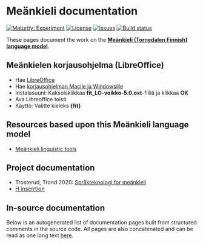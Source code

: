 # Meänkieli documentation

[![Maturity: Experiment](https://img.shields.io/badge/Maturity-Experiment-black.svg)](https://giellalt.github.io/MaturityClassification.html)
[![License](https://img.shields.io/github/license/giellalt/lang-fit)](https://raw.githubusercontent.com/giellalt/lang-fit/main/LICENSE)
[![Issues](https://img.shields.io/github/issues/giellalt/lang-fit)](https://github.com/giellalt/lang-fit/issues)
[![Build status](https://github.com/giellalt/lang-fit/workflows/Speller%20CI+CD/badge.svg)](https://github.com/giellalt/lang-fit/actions)

These pages document the work on the **[Meänkieli (Tornedalen Finnish) language model](https://github.com/giellalt/lang-fit)**.

## Meänkielen korjausohjelma (LibreOffice)

- Hae [LibreOffice](https://www.libreoffice.org/download/download/)
- Hae [korjausohjelman Macile ja Windowsille](fit_LO-voikko-5.0.oxt)
- Instalasuuni: Kaksoisklikkaa **fit_LO-voikko-5.0.oxt**-fiiliä ja klikkaa **OK** 
- Ava Libreoffice toisti
- Käyttö: Valitte kieleks **{fit}**

## Resources  based upon this Meänkieli language model

* [Meänkieli linguistic tools](https://giellatekno.uit.no/cgi/index.fit.eng.html)

## Project documentation

* Trosterud, Trond 2020: [Språkteknologi for meänkieli](rapport.pdf)
* [H inserrtion](HInsertion.md)

## In-source documentation

Below is an autogenerated list of documentation pages built from structured comments in the source code. All pages are also concatenated and can be read as one long text [here](fit.md).
